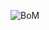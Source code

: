 ![BoM](https://user-images.githubusercontent.com/107029886/180586972-2c05fe1f-e401-47bb-b45b-dc2b5847f4fd.png)

